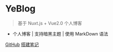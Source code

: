 # YeBlog

> 基于 Nuxt.js + Vue2.0 个人博客

- 个人博客 | 支持暗黑主题 | 使用 MarkDown 语法

[GitHub](https://github.com/flingyp/YeBlog)
[搭建笔记](/?id=main)
